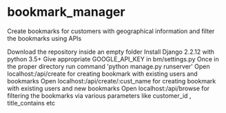 # bookmark_manager
Create bookmarks for customers with geographical information and filter the bookmarks using APIs

Download the repository inside an empty folder
Install Django 2.2.12 with python 3.5+
Give appropriate GOOGLE_API_KEY in bm/settings.py
Once in the proper directory run command 'python manage.py runserver' 
Open localhost:/api/create for creating bookmark with existing users and bookmarks
Open localhost:/api/create/:cust_name for creating bookmark with existing users and new bookmarks
Open localhost:/api/browse for filtering the bookmarks via various parameters like customer_id , title_contains etc

